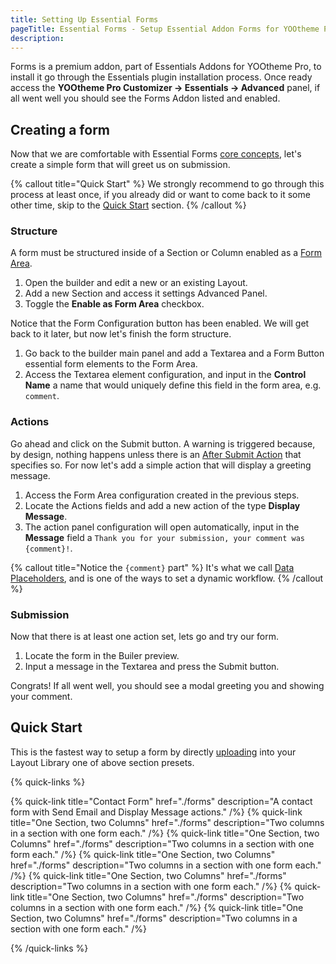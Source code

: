```yaml
---
title: Setting Up Essential Forms
pageTitle: Essential Forms - Setup Essential Addon Forms for YOOtheme Pro
description:
---
```


Forms is a premium addon, part of Essentials Addons for YOOtheme Pro, to install it go through the Essentials plugin installation process. Once ready access the **YOOtheme Pro Customizer -> Essentials -> Advanced** panel, if all went well you should see the Forms Addon listed and enabled.

## Creating a form

Now that we are comfortable with Essential Forms [core concepts](./), let's create a simple form that will greet us on submission.

{% callout title="Quick Start" %}
We strongly recommend to go through this process at least once, if you already did or want to come back to it some other time, skip to the [Quick Start](#quick-start) section.
{% /callout %}

### Structure

A form must be structured inside of a Section or Column enabled as a [Form Area](./forms/concept#form-area).

1. Open the builder and edit a new or an existing Layout.
1. Add a new Section and access it settings Advanced Panel.
1. Toggle the **Enable as Form Area** checkbox.

Notice that the Form Configuration button has been enabled. We will get back to it later, but now let's finish the form structure.

1. Go back to the builder main panel and add a Textarea and a Form Button essential form elements to the Form Area.
1. Access the Textarea element configuration, and input in the **Control Name** a name that would uniquely define this field in the form area, e.g. `comment`.

### Actions

Go ahead and click on the Submit button. A warning is triggered because, by design, nothing happens unless there is an [After Submit Action](./after-submit-actions) that specifies so. For now let's add a simple action that will display a greeting message.

1. Access the Form Area configuration created in the previous steps.
1. Locate the Actions fields and add a new action of the type **Display Message**.
1. The action panel configuration will open automatically, input in the **Message** field a `Thank you for your submission, your comment was {comment}!`.

{% callout title="Notice the `{comment}` part" %}
It's what we call [Data Placeholders](./submission#data-placeholders), and is one of the ways to set a dynamic workflow.
{% /callout %}

### Submission

Now that there is at least one action set, lets go and try our form.

1. Locate the form in the Builer preview.
1. Input a message in the Textarea and press the Submit button.

Congrats! If all went well, you should see a modal greeting you and showing your comment.

## Quick Start

This is the fastest way to setup a form by directly [uploading](https://yootheme.com/support/yootheme-pro/joomla/layout-library#download-and-upload-layouts) into your Layout Library one of above section presets.

{% quick-links %}

{% quick-link title="Contact Form" href="./forms" description="A contact form with Send Email and Display Message actions." /%}
{% quick-link title="One Section, two Columns" href="./forms" description="Two columns in a section with one form each." /%}
{% quick-link title="One Section, two Columns" href="./forms" description="Two columns in a section with one form each." /%}
{% quick-link title="One Section, two Columns" href="./forms" description="Two columns in a section with one form each." /%}
{% quick-link title="One Section, two Columns" href="./forms" description="Two columns in a section with one form each." /%}
{% quick-link title="One Section, two Columns" href="./forms" description="Two columns in a section with one form each." /%}
{% quick-link title="One Section, two Columns" href="./forms" description="Two columns in a section with one form each." /%}

{% /quick-links %}
